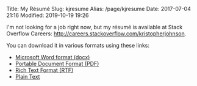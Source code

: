 Title: My Résumé
Slug: kjresume
Alias: /page/kjresume
Date: 2017-07-04 21:16
Modified: 2019-10-19 19:26

I'm not looking for a job right now, but my résumé is available at Stack Overflow Careers: <http://careers.stackoverflow.com/kristopherjohnson>.

You can download it in various formats using these links:

- [Microsoft Word format (docx)]({static}/files/kjresume_2019.docx)
- [Portable Document Format (PDF)]({static}/files/kjresume_2019.pdf)
- [Rich Text Format (RTF)]({static}/files/kjresume_2019.rtf)
- [Plain Text]({static}/files/kjresume_2019.txt)
